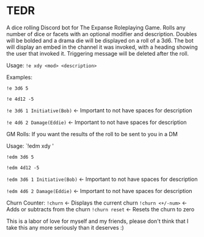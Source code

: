 # TEDR
A dice rolling Discord bot for The Expanse Roleplaying Game. Rolls any number of dice or facets with an optional modifier and description. Doubles will be bolded and a drama die will be displayed on a roll of a 3d6. The bot will display an embed in the channel it was invoked, with a heading showing the user that invoked it. Triggering message will be deleted after the roll.

Usage: `!e xdy <mod> <description>`
  
Examples:
  
`!e 3d6 5`
  
`!e 4d12 -5`
  
`!e 3d6 1 Initiative(Bob)` <- Important to not have spaces for description
  
`!e 4d6 2 Damage(Eddie)` <- Important to not have spaces for description

GM Rolls:
If you want the results of the roll to be sent to you in a DM

Usage: `!edm xdy <mod> <description>'

`!edm 3d6 5`
  
`!edm 4d12 -5`
  
`!edm 3d6 1 Initiative(Bob)` <- Important to not have spaces for description
  
`!edm 4d6 2 Damage(Eddie)` <- Important to not have spaces for description


Churn Counter:
`!churn`          <- Displays the current churn
`!churn <+/-num>` <- Adds or subtracts from the churn
`!churn reset`    <- Resets the churn to zero


This is a labor of love for myself and my friends, please don't think that I take this any more seriously than it deserves :)
